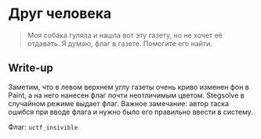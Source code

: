 # Друг человека

> Моя собака гуляла и нашла вот эту газету, но не хочет её отдавать. Я думаю, флаг в газете. Помогите его найти.

## Write-up

Заметим, что в левом верхнем углу газеты очень криво изменен фон в Paint, а на него нанесен флаг почти неотличимым цветом.
Stegsolve в случайном режиме выдает флаг. Важное замечание: автор таска ошибся при вводе флага и нужно было его правильно
ввести в систему.

Флаг: `uctf_insivible`
